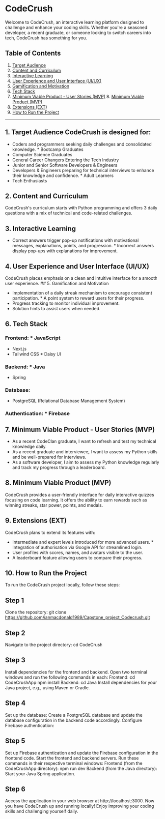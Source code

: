 # CodeCrush
Welcome to CodeCrush, an interactive learning platform designed to challenge and enhance your coding skills.
Whether you're a seasoned developer, a recent graduate, or someone looking to switch careers into tech, CodeCrush has something for you.
## Table of Contents
1. [Target Audience](#1-target-audience)
2. [Content and Curriculum](#2-content-and-curriculum)
3. [Interactive Learning](#3-interactive-learning)
4. [User Experience and User Interface (UI/UX)](#4-user-experience-and-user-interface-uiux)
5. [Gamification and Motivation](#5-gamification-and-motivation)
6. [Tech Stack](#6-tech-stack)
7. [Minimum Viable Product - User Stories (MVP)](#7-minimum-viable-product-user-stories-mvp) 8. [Minimum Viable Product (MVP)](#8-minimum-viable-product-mvp)
9. [Extensions (EXT)](#9-extensions-ext)
10. [How to Run the Project](#10-how-to-run-the-project)
---
## 1. Target Audience CodeCrush is designed for:
* Coders and programmers seeking daily challenges and consolidated knowledge. * Bootcamp Graduates
* Computer Science Graduates
* General Career Changers Entering the Tech Industry
* Junior and Senior Software Developers & Engineers
* Developers & Engineers preparing for technical interviews to enhance their knowledge and confidence. * Adult Learners
* Tech Enthusiasts
## 2. Content and Curriculum
CodeCrush's curriculum starts with Python programming and offers
3 daily questions with a mix of technical and code-related challenges.
## 3. Interactive Learning
* Correct answers trigger pop-up notifications with motivational messages, explanations, points, and progression. * Incorrect answers display pop-ups with explanations for improvement.
## 4. User Experience and User Interface (UI/UX)
CodeCrush places emphasis on a clean and intuitive interface for a smooth user experience. ## 5. Gamification and Motivation
* Implementation of a daily streak mechanism to encourage consistent participation. * A point system to reward users for their progress.
* Progress tracking to monitor individual improvement.
* Solution hints to assist users when needed.
## 6. Tech Stack
### Frontend: * JavaScript
* Next.js
* Tailwind CSS * Daisy UI
### Backend: * Java
* Spring
### Database:
* PostgreSQL (Relational Database Management System)
### Authentication: * Firebase
## 7. Minimum Viable Product - User Stories (MVP)
* As a recent CodeClan graduate, I want to refresh and test my technical knowledge daily.
* As a recent graduate and interviewee, I want to assess my Python skills and be well-prepared for interviews.
* As a software developer, I aim to assess my Python knowledge regularly and track my progress through a leaderboard.
## 8. Minimum Viable Product (MVP)
CodeCrush provides a user-friendly interface for daily interactive quizzes focusing on code learning. It offers the ability to earn rewards such as winning streaks, star power, points, and medals.
## 9. Extensions (EXT)
CodeCrush plans to extend its features with:
* Intermediate and expert levels introduced for more advanced users. * Integration of authorisation via Google API for streamlined login.
* User profiles with scores, names, and avatars visible to the user.
* A leaderboard feature allowing users to compare their progress.
## 10. How to Run the Project
To run the CodeCrush project locally, follow these steps:
## Step 1
Clone the repository:
git clone https://github.com/ianmacdonald1989/Capstone_project_Codecrush.git
## Step 2
Navigate to the project directory: cd CodeCrush
## Step 3
Install dependencies for the frontend and backend.
Open two terminal windows and run the following commands in each:
Frontend:
cd CodeCrushApp npm install
Backend:
cd Java
Install dependencies for your Java project, e.g., using Maven or Gradle.
## Step 4
Set up the database:
Create a PostgreSQL database and update the database configuration in the backend code accordingly. Configure Firebase authentication:
## Step 5
Set up Firebase authentication and update the Firebase configuration in the frontend code.
Start the frontend and backend servers. Run these commands in their respective terminal windows:
Frontend (from the CodeCrushApp directory): npm run dev
Backend (from the Java directory): Start your Java Spring application.
## Step 6
Access the application in your web browser at http://localhost:3000.
Now you have CodeCrush up and running locally! Enjoy improving your coding skills and challenging yourself daily.
